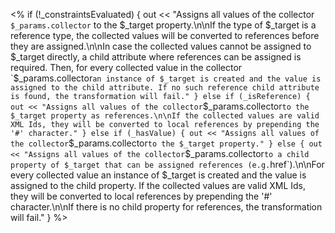 <%
	if (!_constraintsEvaluated) {
		out << "Assigns all values of the collector `$_params.collector` to the $_target property.\n\nIf the type of $_target is a reference type, the collected values will be converted to references before they are assigned.\n\nIn case the collected values cannot be assigned to $_target directly, a child attribute where references can be assigned is required. Then, for every collected value in the collector `$_params.collector` an instance of $_target is created and the value is assigned to the child attribute. If no such reference child attribute is found, the transformation will fail."
	}
	else if (_isReference) {
		out << "Assigns all values of the collector `$_params.collector` to the $_target property as references.\n\nIf the collected values are valid XML Ids, they will be converted to local references by prepending the '#' character."
	}
	else if (_hasValue) {
		out << "Assigns all values of the collector `$_params.collector` to the $_target property."
	}
	else {
		out << "Assigns all values of the collector `$_params.collector` to a child property of $_target that can be assigned references (e.g. `href`).\n\nFor every collected value an instance of $_target is created and the value is assigned to the child property. If the collected values are valid XML Ids, they will be converted to local references by prepending the '#' character.\n\nIf there is no child property for references, the transformation will fail."
	}
%>
